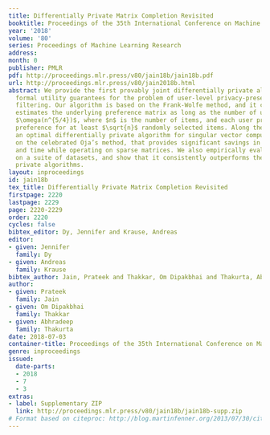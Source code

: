 ```yaml
---
title: Differentially Private Matrix Completion Revisited
booktitle: Proceedings of the 35th International Conference on Machine Learning
year: '2018'
volume: '80'
series: Proceedings of Machine Learning Research
address: 
month: 0
publisher: PMLR
pdf: http://proceedings.mlr.press/v80/jain18b/jain18b.pdf
url: http://proceedings.mlr.press/v80/jain2018b.html
abstract: We provide the first provably joint differentially private algorithm with
  formal utility guarantees for the problem of user-level privacy-preserving collaborative
  filtering. Our algorithm is based on the Frank-Wolfe method, and it consistently
  estimates the underlying preference matrix as long as the number of users $m$ is
  $\omega(n^{5/4})$, where $n$ is the number of items, and each user provides her
  preference for at least $\sqrt{n}$ randomly selected items. Along the way, we provide
  an optimal differentially private algorithm for singular vector computation, based
  on the celebrated Oja’s method, that provides significant savings in terms of space
  and time while operating on sparse matrices. We also empirically evaluate our algorithm
  on a suite of datasets, and show that it consistently outperforms the state-of-the-art
  private algorithms.
layout: inproceedings
id: jain18b
tex_title: Differentially Private Matrix Completion Revisited
firstpage: 2220
lastpage: 2229
page: 2220-2229
order: 2220
cycles: false
bibtex_editor: Dy, Jennifer and Krause, Andreas
editor:
- given: Jennifer
  family: Dy
- given: Andreas
  family: Krause
bibtex_author: Jain, Prateek and Thakkar, Om Dipakbhai and Thakurta, Abhradeep
author:
- given: Prateek
  family: Jain
- given: Om Dipakbhai
  family: Thakkar
- given: Abhradeep
  family: Thakurta
date: 2018-07-03
container-title: Proceedings of the 35th International Conference on Machine Learning
genre: inproceedings
issued:
  date-parts:
  - 2018
  - 7
  - 3
extras:
- label: Supplementary ZIP
  link: http://proceedings.mlr.press/v80/jain18b/jain18b-supp.zip
# Format based on citeproc: http://blog.martinfenner.org/2013/07/30/citeproc-yaml-for-bibliographies/
---
```

